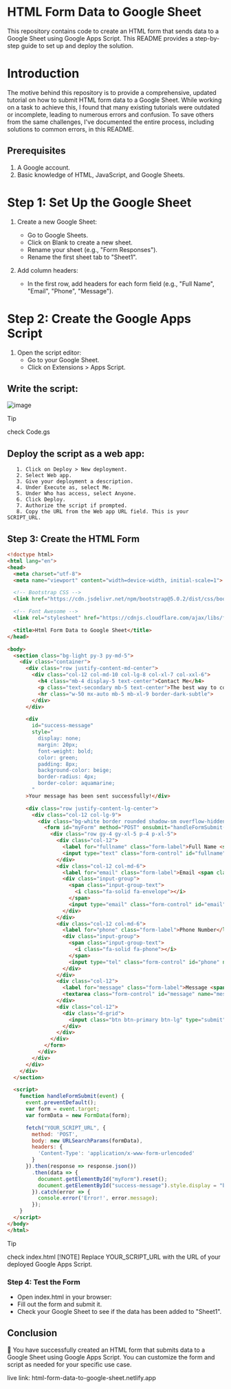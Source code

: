 # HTML Form Data to Google Sheet

This repository contains code to create an HTML form that sends data to a Google Sheet using Google Apps Script. This README provides a step-by-step guide to set up and deploy the solution.

# Introduction

The motive behind this repository is to provide a comprehensive, updated tutorial on how to submit HTML form data to a Google Sheet. While working on a task to achieve this, I found that many existing tutorials were outdated or incomplete, leading to numerous errors and confusion. To save others from the same challenges, I've documented the entire process, including solutions to common errors, in this README.

## Prerequisites

1. A Google account.
2. Basic knowledge of HTML, JavaScript, and Google Sheets.

# Step 1: Set Up the Google Sheet

1. Create a new Google Sheet:
   - Go to Google Sheets.
   - Click on Blank to create a new sheet.
   - Rename your sheet (e.g., "Form Responses").
   - Rename the first sheet tab to "Sheet1".

2. Add column headers:
   - In the first row, add headers for each form field (e.g., "Full Name", "Email", "Phone", "Message").

# Step 2: Create the Google Apps Script

1. Open the script editor:
   - Go to your Google Sheet.
   - Click on Extensions > Apps Script.
##     Write the script:
![image](https://github.com/ginnto/html-form-data-to-google-sheets-2024/assets/92264484/ddfcf72d-2569-42c9-b2eb-caf04c8381bf)

> [!TIP]
> check Code.gs

        

##     Deploy the script as a web app:
       1. Click on Deploy > New deployment.
       2. Select Web app.
       3. Give your deployment a description.
       4. Under Execute as, select Me.
       5. Under Who has access, select Anyone.
       6. Click Deploy.
       7. Authorize the script if prompted.
       8. Copy the URL from the Web app URL field. This is your SCRIPT_URL.

## Step 3: Create the HTML Form
```html
<!doctype html>
<html lang="en">
<head>
  <meta charset="utf-8">
  <meta name="viewport" content="width=device-width, initial-scale=1">

  <!-- Bootstrap CSS -->
  <link href="https://cdn.jsdelivr.net/npm/bootstrap@5.0.2/dist/css/bootstrap.min.css" rel="stylesheet">

  <!-- Font Awesome -->
  <link rel="stylesheet" href="https://cdnjs.cloudflare.com/ajax/libs/font-awesome/6.5.2/css/all.min.css" crossorigin="anonymous" />

  <title>Html Form Data to Google Sheet</title>
</head>

<body>
  <section class="bg-light py-3 py-md-5">
    <div class="container">
      <div class="row justify-content-md-center">
        <div class="col-12 col-md-10 col-lg-8 col-xl-7 col-xxl-6">
          <h4 class="mb-4 display-5 text-center">Contact Me</h4>
          <p class="text-secondary mb-5 text-center">The best way to contact me is to use the contact form below. Please fill out all of the required fields and I will get back to you as soon as possible.</p>
          <hr class="w-50 mx-auto mb-5 mb-xl-9 border-dark-subtle">
        </div>
      </div>

      <div
        id="success-message"
        style="
          display: none;
          margin: 20px;
          font-weight: bold;
          color: green;
          padding: 8px;
          background-color: beige;
          border-radius: 4px;
          border-color: aquamarine;
        "
      >Your message has been sent successfully!</div>

      <div class="row justify-content-lg-center">
        <div class="col-12 col-lg-9">
          <div class="bg-white border rounded shadow-sm overflow-hidden">
            <form id="myForm" method="POST" onsubmit="handleFormSubmit(event)">
              <div class="row gy-4 gy-xl-5 p-4 p-xl-5">
                <div class="col-12">
                  <label for="fullname" class="form-label">Full Name <span class="text-danger">*</span></label>
                  <input type="text" class="form-control" id="fullname" name="fullname" required>
                </div>
                <div class="col-12 col-md-6">
                  <label for="email" class="form-label">Email <span class="text-danger">*</span></label>
                  <div class="input-group">
                    <span class="input-group-text">
                      <i class="fa-solid fa-envelope"></i>
                    </span>
                    <input type="email" class="form-control" id="email" name="email" required>
                  </div>
                </div>
                <div class="col-12 col-md-6">
                  <label for="phone" class="form-label">Phone Number</label>
                  <div class="input-group">
                    <span class="input-group-text">
                      <i class="fa-solid fa-phone"></i>
                    </span>
                    <input type="tel" class="form-control" id="phone" name="phone">
                  </div>
                </div>
                <div class="col-12">
                  <label for="message" class="form-label">Message <span class="text-danger">*</span></label>
                  <textarea class="form-control" id="message" name="message" rows="3" required></textarea>
                </div>
                <div class="col-12">
                  <div class="d-grid">
                    <input class="btn btn-primary btn-lg" type="submit" value="Submit">
                  </div>
                </div>
              </div>
            </form>
          </div>
        </div>
      </div>
    </div>
  </section>

  <script>
    function handleFormSubmit(event) {
      event.preventDefault();
      var form = event.target;
      var formData = new FormData(form);

      fetch("YOUR_SCRIPT_URL", {
        method: 'POST',
        body: new URLSearchParams(formData),
        headers: {
          'Content-Type': 'application/x-www-form-urlencoded'
        }
      }).then(response => response.json())
        .then(data => {
          document.getElementById("myForm").reset();
          document.getElementById("success-message").style.display = "block";
        }).catch(error => {
          console.error('Error!', error.message);
        });
    }
  </script>
</body>
</html>

```
> [!TIP]
> check index.html 
> [!NOTE]
> Replace YOUR_SCRIPT_URL with the URL of your deployed Google Apps Script.

### Step 4: Test the Form

- Open index.html in your browser:
- Fill out the form and submit it.
- Check your Google Sheet to see if the data has been added to "Sheet1".

## Conclusion

 :star_struck: You have successfully created an HTML form that submits data to a Google Sheet using Google Apps Script. You can customize the form and script as needed for your specific use case.


live link: html-form-data-to-google-sheet.netlify.app
